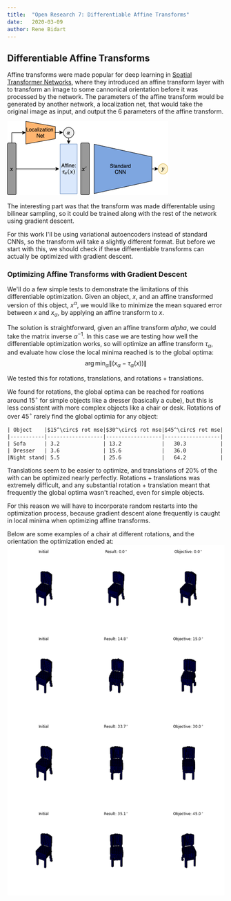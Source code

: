 ```yaml
---
title:  "Open Research 7: Differentiable Affine Transforms"
date:   2020-03-09
author: Rene Bidart
---
```


##  Differentiable Affine Transforms
Affine transforms were made popular for deep learning in [Spatial Transformer Networks](https://arxiv.org/abs/1506.02025), where they introduced an affine transform layer with to transform an image to some cannonical orientation before it was processed by the network. The parameters of the affine transform would be generated by another network, a localization net, that would take the original image as input, and output the 6 parameters of the affine transform.

![spatial_transformer.png](../images/post_imgs/open-research-7/spatial_transformer.png)


The interesting part was that the transform was made differentable using bilinear sampling, so it could be trained along with the rest of the network using gradient descent. 

For this work I'll be using variational autoencoders instead of standard CNNs, so the transform will take a slightly different format. But before we start with this, we should check if these differentiable transforms can actually be optimized with gradient descent. 

### Optimizing Affine Transforms with Gradient Descent
We'll do a few simple tests to demonstrate the limitations of this differentiable optimization. Given an object, $x$, and an affine transformed version of this object, $x^\alpha$, we would like to minimize the mean squared error between $x$ and $x_\alpha$, by applying an affine transform to $x$.

The solution is straightforward, given an affine transform $alpha$, we could take the matrix inverse $\alpha^{-1}$. In this case we are testing how well the differentiable optimization works, so will optimize an affine transform $\tau_\alpha$, and evaluate how close the local minima reached is to the global optima:
$$\arg\min_\alpha \|(x_\alpha-\tau_{\alpha}(x))\|$$

We tested this for rotations, translations, and rotations + translations.

We found for rotations, the global optima can be reached for roations around $15^\circ$ for simple objects like a dresser (basically a cube), but this is less consistent with more complex objects like a chair or desk. Rotations of over $45^\circ$ rarely find the global optimia for any object:

    | Object    |$15^\circ$ rot mse|$30^\circ$ rot mse|$45^\circ$ rot mse|
    |-----------|------------------|------------------|------------------|
    | Sofa      | 3.2              | 13.2             |   30.3           |
    | Dresser   | 3.6              | 15.6             |   36.0           |
    |Night stand| 5.5              | 25.6             |   64.2           |
    
Translations seem to be easier to optimize, and translations of $20\%$ of the with can be optimized nearly perfectly. Rotations + translations was extremely difficult, and any substantial rotation + translation meant that frequently the global optima wasn't reached, even for simple objects.

For this reason we will have to incorporate random restarts into the optimization process, because gradient descent alone frequently is caught in local minima when optimizing affine transforms.

Below are some examples of a chair at different rotations, and the orientation the optimization ended at:
![rotation-opt-chair.png](../images/post_imgs/open-research-7/rotation-opt-chair.png)












